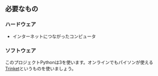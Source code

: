 ## 必要なもの

### ハードウェア

+ インターネットにつながったコンピュータ

### ソフトウェア

このプロジェクトPythonは3を使います。オンラインでもパイソンが使える[Trinket](https://trinket.io/)というものを使いましょう。
